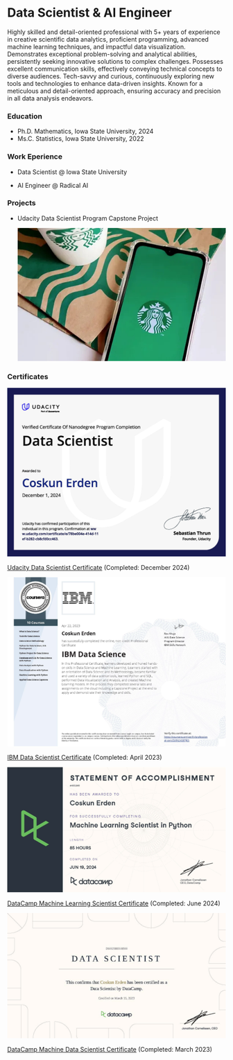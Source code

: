 
# Data Scientist & AI Engineer
Highly skilled and detail-oriented professional with 5+ years of experience in creative scientific data analytics, proficient programming, advanced machine learning techniques, and impactful data visualization. Demonstrates exceptional problem-solving and analytical abilities, persistently seeking innovative solutions to complex challenges. Possesses excellent communication skills, effectively conveying technical concepts to diverse audiences. Tech-savvy and curious, continuously exploring new tools and technologies to enhance data-driven insights. Known for a meticulous and detail-oriented approach, ensuring accuracy and precision in all data analysis endeavors.

### Education
- Ph.D. Mathematics, Iowa State University, 2024
- Ms.C. Statistics, Iowa State University, 2022


### Work Eperience
- Data Scientist @ Iowa State University

- AI Engineer @ Radical AI

### Projects

- Udacity Data Scientist Program Capstone Project
  
  [![Project Image](https://raw.githubusercontent.com/CoskunErden/coskunerden.github.io/main/images/starbucks.jpg)](https://coskunerden.github.io/Udacity_DS_Capstone_Project/)

### Certificates

<link rel="stylesheet" href="styles.css">


<div class="certificate-container">
  <!-- Row 1 -->
  <div class="certificate-row">
    <div class="certificate">
      <img src="https://raw.githubusercontent.com/CoskunErden/coskunerden.github.io/main/images/UdacityDataScientistCertificate.jpg" 
           alt="Udacity Data Scientist Certificate" 
           title="Focused on machine learning, data engineering, recommendation systems, and deploying AI solutions using advanced tools." />
      <p><a href="https://www.udacity.com/certificate/e/78be004e-414d-11ef-b282-cb8cfcdc0463" target="_blank">
      Udacity Data Scientist Certificate</a> (Completed: December 2024)</p>
    </div>
    <div class="certificate">
      <img src="https://raw.githubusercontent.com/CoskunErden/coskunerden.github.io/main/images/IBMDataScientistCertificate.jpg" 
           alt="IBM Data Scientist Certificate" 
           title="Focused on SQL, big data tools, with expertise in data pipelines, predictive modeling, and cloud-based scalable solutions." />
      <p><a href="https://www.coursera.org/account/accomplishments/specialization/certificate/ZLRN24S8TJES" target="_blank">
      IBM Data Scientist Certificate</a> (Completed: April 2023)</p>
    </div>
  </div>

  <!-- Row 2 -->
  <div class="certificate-row">
    <div class="certificate">
      <img src="https://raw.githubusercontent.com/CoskunErden/coskunerden.github.io/main/images/MachineLearningScientistCertificate.jpg" 
           alt="DataCamp Machine Learning Scientist Certificate" 
           title="Focused on PyTorch, with expertise in supervised and unsupervised learning, deep learning, and machine learning solutions." />
      <p><a href="https://www.datacamp.com/statement-of-accomplishment/track/f108eefd1cdf7a23657a814ffd8852e2c7b8942" target="_blank">
      DataCamp Machine Learning Scientist Certificate</a> (Completed: June 2024)</p>
    </div>
    <div class="certificate">
      <img src="https://raw.githubusercontent.com/CoskunErden/coskunerden.github.io/main/images/DataCampDataScientistProfessional.jpg" 
           alt="DataCamp Machine Data Scientist Certificate" 
           title="Focused on SQL, data pipelines, and scalable data science solutions." />
      <p><a href="https://www.datacamp.com/certificate/DS002583108500" target="_blank">
      DataCamp Machine Data Scientist Certificate</a> (Completed: March 2023)</p>
    </div>
  </div>
</div>
